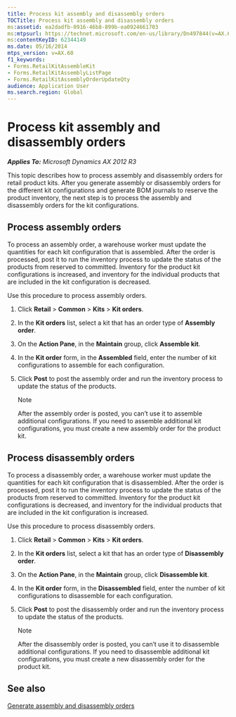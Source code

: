 ```yaml
---
title: Process kit assembly and disassembly orders
TOCTitle: Process kit assembly and disassembly orders
ms:assetid: ea2dadfb-0916-46b8-899b-ea0924661703
ms:mtpsurl: https://technet.microsoft.com/en-us/library/Dn497844(v=AX.60)
ms:contentKeyID: 62344149
ms.date: 05/16/2014
mtps_version: v=AX.60
f1_keywords:
- Forms.RetailKitAssembleKit
- Forms.RetailKitAssemblyListPage
- Forms.RetailKitAssemblyOrderUpdateQty
audience: Application User
ms.search.region: Global
---
```


# Process kit assembly and disassembly orders 


_**Applies To:** Microsoft Dynamics AX 2012 R3_

This topic describes how to process assembly and disassembly orders for retail product kits. After you generate assembly or disassembly orders for the different kit configurations and generate BOM journals to reserve the product inventory, the next step is to process the assembly and disassembly orders for the kit configurations.

## Process assembly orders

To process an assembly order, a warehouse worker must update the quantities for each kit configuration that is assembled. After the order is processed, post it to run the inventory process to update the status of the products from reserved to committed. Inventory for the product kit configurations is increased, and inventory for the individual products that are included in the kit configuration is decreased.

Use this procedure to process assembly orders.

1.  Click **Retail** \> **Common** \> **Kits** \> **Kit orders**.

2.  In the **Kit orders** list, select a kit that has an order type of **Assembly order**.

3.  On the **Action Pane**, in the **Maintain** group, click **Assemble kit**.

4.  In the **Kit order** form, in the **Assembled** field, enter the number of kit configurations to assemble for each configuration.

5.  Click **Post** to post the assembly order and run the inventory process to update the status of the products.
    

    > [!NOTE]
    > <P>After the assembly order is posted, you can’t use it to assemble additional configurations. If you need to assemble additional kit configurations, you must create a new assembly order for the product kit.</P>



## Process disassembly orders

To process a disassembly order, a warehouse worker must update the quantities for each kit configuration that is disassembled. After the order is processed, post it to run the inventory process to update the status of the products from reserved to committed. Inventory for the product kit configurations is decreased, and inventory for the individual products that are included in the kit configuration is increased.

Use this procedure to process disassembly orders.

1.  Click **Retail** \> **Common** \> **Kits** \> **Kit orders**.

2.  In the **Kit orders** list, select a kit that has an order type of **Disassembly order**.

3.  On the **Action Pane**, in the **Maintain** group, click **Disassemble kit**.

4.  In the **Kit order** form, in the **Disassembled** field, enter the number of kit configurations to disassemble for each configuration.

5.  Click **Post** to post the disassembly order and run the inventory process to update the status of the products.
    

    > [!NOTE]
    > <P>After the disassembly order is posted, you can’t use it to disassemble additional configurations. If you need to disassemble additional kit configurations, you must create a new disassembly order for the product kit.</P>



## See also

[Generate assembly and disassembly orders](generate-assembly-and-disassembly-orders.md)

  


